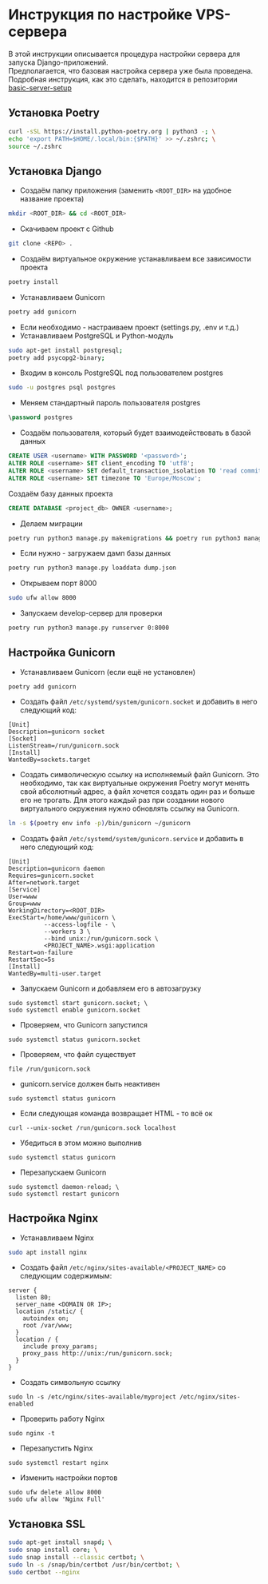 # Инструкция по настройке VPS-сервера
В этой инструкции описывается процедура настройки сервера для запуска Django-приложений.  
Предполагается, что базовая настройка сервера уже была проведена. Подробная инструкция, как это сделать, находится в репозитории [basic-server-setup](https://github.com/Shecspi/basic-server-setup)
## Установка Poetry
```bash
curl -sSL https://install.python-poetry.org | python3 -; \
echo 'export PATH=$HOME/.local/bin:{$PATH}' >> ~/.zshrc; \
source ~/.zshrc
```
    
## Установка Django
* Создаём папку приложения (заменить `<ROOT_DIR>` на удобное название проекта)
```bash
mkdir <ROOT_DIR> && cd <ROOT_DIR>
```
* Скачиваем проект с Github
```bash
git clone <REPO> .
```
* Создаём виртуальное окружение устанавливаем все зависимости проекта
```bash
poetry install
```
* Устанавливаем Gunicorn
```bash
poetry add gunicorn
```
* Если необходимо - настраиваем проект (settings.py, .env и т.д.)
* Устанавливаем PostgreSQL и Python-модуль
```bash
sudo apt-get install postgresql;
poetry add psycopg2-binary;
```
* Входим в консоль PostgreSQL под пользователем postgres
```bash
sudo -u postgres psql postgres
```
* Меняем стандартный пароль пользователя postgres
```sql
\password postgres
```
* Создаём пользователя, который будет взаимодействовать в базой данных
```sql
CREATE USER <username> WITH PASSWORD '<password>';
ALTER ROLE <username> SET client_encoding TO 'utf8';
ALTER ROLE <username> SET default_transaction_isolation TO 'read committed';
ALTER ROLE <username> SET timezone TO 'Europe/Moscow';
```
Создаём базу данных проекта
```sql
CREATE DATABASE <project_db> OWNER <username>;
```
* Делаем миграции
```bash
poetry run python3 manage.py makemigrations && poetry run python3 manage.py migrate
```
* Если нужно - загружаем дамп базы данных
```bash
poetry run python3 manage.py loaddata dump.json
```
* Открываем порт 8000
```bash
sudo ufw allow 8000
```
* Запускаем develop-сервер для проверки
```bash
poetry run python3 manage.py runserver 0:8000
```

## Настройка Gunicorn
* Устанавливаем Gunicorn (если ещё не установлен)
```
poetry add gunicorn
```
* Создать файл `/etc/systemd/system/gunicorn.socket` и добавить в него следующий код:
```
[Unit]
Description=gunicorn socket
[Socket]
ListenStream=/run/gunicorn.sock
[Install]
WantedBy=sockets.target
```
* Создать символическую ссылку на исполняемый файл Gunicorn. Это необходимо, так как виртуальные окружения Poetry могут менять свой абсолютный адрес, а файл хочется создать один раз и больше его не трогать. Для этого каждый раз при создании нового виртуального окружения нужно обновлять ссылку на Gunicorn.
```bash
ln -s $(poetry env info -p)/bin/gunicorn ~/gunicorn
```
* Создать файл `/etc/systemd/system/gunicorn.service` и добавить в него следующий код:
```
[Unit]
Description=gunicorn daemon
Requires=gunicorn.socket
After=network.target
[Service]
User=www
Group=www
WorkingDirectory=<ROOT_DIR>
ExecStart=/home/www/gunicorn \
          --access-logfile - \
          --workers 3 \
          --bind unix:/run/gunicorn.sock \
          <PROJECT_NAME>.wsgi:application
Restart=on-failure
RestartSec=5s
[Install]
WantedBy=multi-user.target
```
* Запускаем Gunicorn и добавляем его в автозагрузку
```
sudo systemctl start gunicorn.socket; \
sudo systemctl enable gunicorn.socket
```
* Проверяем, что Gunicorn запустился
```
sudo systemctl status gunicorn.socket
```
* Проверяем, что файл существует
```
file /run/gunicorn.sock
```
* gunicorn.service должен быть неактивен
```
sudo systemctl status gunicorn
```
* Если следующая команда возвращает HTML - то всё ок
```
curl --unix-socket /run/gunicorn.sock localhost
```
* Убедиться в этом можно выполнив
```
sudo systemctl status gunicorn
```
* Перезапускаем Gunicorn
```
sudo systemctl daemon-reload; \
sudo systemctl restart gunicorn
```
## Настройка Nginx
* Устанавливаем Nginx
```bash
sudo apt install nginx
```
* Создать файл `/etc/nginx/sites-available/<PROJECT_NAME>` со следующим содержимым:
```
server {
  listen 80;
  server_name <DOMAIN OR IP>;
  location /static/ {
    autoindex on;
    root /var/www;
  }
  location / {
    include proxy_params;
    proxy_pass http://unix:/run/gunicorn.sock;
  }
}
```
* Создать символьную ссылку
```
sudo ln -s /etc/nginx/sites-available/myproject /etc/nginx/sites-enabled
```
* Проверить работу Nginx
```
sudo nginx -t
```
* Перезапустить Nginx
```
sudo systemctl restart nginx
```
* Изменить настройки портов
```
sudo ufw delete allow 8000
sudo ufw allow 'Nginx Full'
```

## Установка SSL
```bash
sudo apt-get install snapd; \
sudo snap install core; \
sudo snap install --classic certbot; \
sudo ln -s /snap/bin/certbot /usr/bin/certbot; \
sudo certbot --nginx
```
